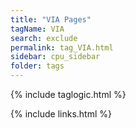 ```yaml
---
title: "VIA Pages"
tagName: VIA
search: exclude
permalink: tag_VIA.html
sidebar: cpu_sidebar
folder: tags
---
```

{% include taglogic.html %}

{% include links.html %}
